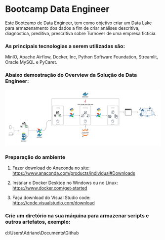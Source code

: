 # Bootcamp Data Engineer

Este Bootcamp de Data Engineer, tem como objetivo criar um Data Lake para armazenamento dos dados a fim de criar análises descritiva, diagnóstica, preditiva, prescritiva
sobre Turnover de uma empresa fictícia.
 
 
### As principais tecnologias a serem utilizadas são:

MinIO, Apache Airflow, Docker, Inc, Python Software Foundation, Streamlit, Oracle MySQL e PyCaret.

### Abaixo demostração do Overview da Solução de Data Engineer:
![texto](https://github.com/Adrianogvs/010-BootCamp-Data-Engineer/blob/main/imag/001-OverviewDataEngineer.png)


### Preparação do ambiente

  1) Fazer download do Anaconda no site:
  https://www.anaconda.com/products/individual#Downloads
  
  2) Instalar o Docker Desktop no Windows ou no Linux:
  https://www.docker.com/get-started
  
  3) Faça download do Visual Studio code:
  https://code.visualstudio.com/download


### Crie um diretório na sua máquina para armazenar scripts e outros artefatos, exemplo:

d:\Users\Adriano\Documents\Github
